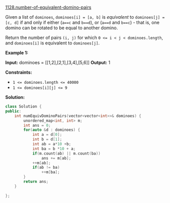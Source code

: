 [1128.number-of-equivalent-domino-pairs](https://leetcode.com/problems/number-of-equivalent-domino-pairs/)  

Given a list of `dominoes`, `dominoes[i] = [a, b]` is _equivalent_ to `dominoes[j] = [c, d]` if and only if either (`a==c` and `b==d`), or (`a==d` and `b==c`) - that is, one domino can be rotated to be equal to another domino.

Return the number of pairs `(i, j)` for which `0 <= i < j < dominoes.length`, and `dominoes[i]` is equivalent to `dominoes[j]`.

**Example 1:**

**Input:** dominoes = \[\[1,2\],\[2,1\],\[3,4\],\[5,6\]\]
**Output:** 1

**Constraints:**

*   `1 <= dominoes.length <= 40000`
*   `1 <= dominoes[i][j] <= 9`  



**Solution:**  

```cpp
class Solution {
public:
    int numEquivDominoPairs(vector<vector<int>>& dominoes) {
        unordered_map<int, int> m;
        int ans = 0;
        for(auto &d : dominoes) {
            int a = d[0];
            int b = d[1];
            int ab = a*10 +b;
            int ba = b *10 + a;
            if(m.count(ab) || m.count(ba))
                ans += m[ab];
            ++m[ab];
            if(ab != ba)
                ++m[ba];
        }
        return ans;
    }
    
};
```
      